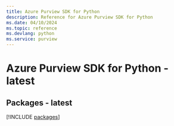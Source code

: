 ```yaml
---
title: Azure Purview SDK for Python
description: Reference for Azure Purview SDK for Python
ms.date: 04/10/2024
ms.topic: reference
ms.devlang: python
ms.service: purview
---
```

# Azure Purview SDK for Python - latest
## Packages - latest
[!INCLUDE [packages](purview-index.md)]